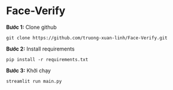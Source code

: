 # Face-Verify
**Bước 1:** Clone github 
```
git clone https://github.com/truong-xuan-linh/Face-Verify.git
```
**Bước 2:** Install requirements
```
pip install -r requirements.txt
```

**Bước 3:** Khởi chạy 
```
streamlit run main.py
```
